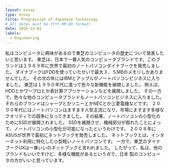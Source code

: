 ```yaml
---
layout: essay
type: essay
title: Progression of Japanese Technology
# All dates must be YYYY-MM-DD format!
date: 2016-12-01
labels:
  - Engineering
---
```

私はコンピュータに興味があるので東芝のコンピュータの歴史について発表したいと思います。
東芝は、日本で一番人気のコンピュータブランドです。このブランドは１９８９年に世界で最初のノートパソコンダイナブークを発売しました。
ダイナブークはFDDを使っていたせいで最大３．５MBのメモリしかありませんでした。
その次の年にはIBMとアップルがノートパソコンビジネスに入りました。
東芝は１９９０年代に渡って色々な新機能を展開しました。
例えば、HDDとかワープロとか表計算アプリケーションなどを展開しました。
その一方で、色々な他のコンピュータブランドもノートパソコンビジネスに入りました。
それらのブランドはシャープとかソニーとかNECとか三菱電機などです。
２０００年代にはノートパソコンはますます人気主流になり、市場にますます多様なクオリティでの競争になってきました。
その結果、ノートパソコンの小型化のためにSSDが展開されました。
SSDを展開させ、機械部分が取れたことによって、ノートパソコンの小型化が可能になったというわけです。
２００８年にASUSが世界で最初にネットブックを発売しました。
ネットブックとは、インターネット利用に特化した小型軽いノートパソコンです。
一方で、東芝のダイナブークUXは一番いいのネットブックと言われました。
したがって、私は、他のブランドもいいですけど、多様な機能があるという点で、日本
製のコンピュータの方がいいと思っています。
